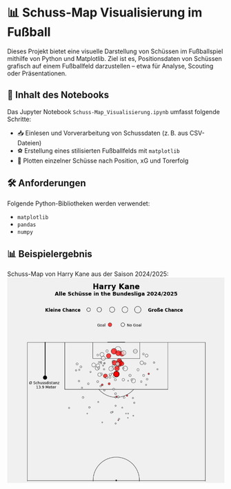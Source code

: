 # 📊 Schuss-Map Visualisierung im Fußball

Dieses Projekt bietet eine visuelle Darstellung von Schüssen im Fußballspiel mithilfe von Python und Matplotlib. 
Ziel ist es, Positionsdaten von Schüssen grafisch auf einem Fußballfeld darzustellen – etwa für Analyse, Scouting oder Präsentationen.

## 📒 Inhalt des Notebooks

Das Jupyter Notebook `Schuss-Map_Visualisierung.ipynb` umfasst folgende Schritte:

- 📥 Einlesen und Vorverarbeitung von Schussdaten (z. B. aus CSV-Dateien)
- ⚽️ Erstellung eines stilisierten Fußballfelds mit `matplotlib`
- 🎯 Plotten einzelner Schüsse nach Position, xG und Torerfolg


## 🛠️ Anforderungen

Folgende Python-Bibliotheken werden verwendet:

- `matplotlib`
- `pandas`
- `numpy`

## 📊 Beispielergebnis
Schuss-Map von Harry Kane aus der Saison 2024/2025:
![Beispielergebnis](Schussmap_Harry_Kane.png)
